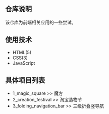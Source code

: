  ## 仓库说明
该仓库为前端相关应用的一些尝试。

 ## 使用技术
 - HTML(5)
 - CSS(3)
 - JavaScript

 ## 具体项目列表
 - 1_magic_square >> 魔方
 - 2_creation_festival >> 淘宝造物节
 - 3_folding_navigation_bar >> 三级折叠竖导航
